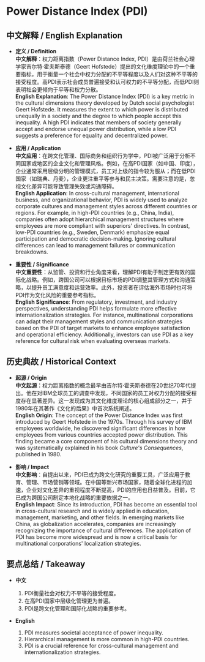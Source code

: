 # Power Distance Index (PDI)

## 中文解释 / English Explanation

* **定义 / Definition**  
  **中文解释**：权力距离指数（Power Distance Index, PDI）是由荷兰社会心理学家吉尔特·霍夫斯泰德（Geert Hofstede）提出的文化维度理论中的一个重要指标，用于衡量一个社会中权力分配的不平等程度以及人们对这种不平等的接受程度。高PDI表示社会成员普遍接受和认可权力的不平等分配，而低PDI则表明社会更倾向于平等和权力分散。  
  **English Explanation**: The Power Distance Index (PDI) is a key metric in the cultural dimensions theory developed by Dutch social psychologist Geert Hofstede. It measures the extent to which power is distributed unequally in a society and the degree to which people accept this inequality. A high PDI indicates that members of society generally accept and endorse unequal power distribution, while a low PDI suggests a preference for equality and decentralized power.

* **应用 / Application**  
  **中文应用**：在跨文化管理、国际商务和组织行为学中，PDI被广泛用于分析不同国家或地区的企业文化和管理风格。例如，在高PDI国家（如中国、印度），企业通常采用层级分明的管理模式，员工对上级的指令较为服从；而在低PDI国家（如瑞典、丹麦），企业更注重平等参与和民主决策。需要注意的是，忽视文化差异可能导致管理失效或沟通障碍。  
  **English Application**: In cross-cultural management, international business, and organizational behavior, PDI is widely used to analyze corporate cultures and management styles across different countries or regions. For example, in high-PDI countries (e.g., China, India), companies often adopt hierarchical management structures where employees are more compliant with superiors' directives. In contrast, low-PDI countries (e.g., Sweden, Denmark) emphasize equal participation and democratic decision-making. Ignoring cultural differences can lead to management failures or communication breakdowns.

* **重要性 / Significance**  
  **中文重要性**：从监管、投资和行业角度来看，理解PDI有助于制定更有效的国际化战略。例如，跨国公司可以根据目标市场的PDI调整其管理方式和沟通策略，以提升员工满意度和运营效率。此外，投资者在评估海外市场时也可将PDI作为文化风险的重要参考指标。  
  **English Significance**: From regulatory, investment, and industry perspectives, understanding PDI helps formulate more effective internationalization strategies. For instance, multinational corporations can adapt their management styles and communication strategies based on the PDI of target markets to enhance employee satisfaction and operational efficiency. Additionally, investors can use PDI as a key reference for cultural risk when evaluating overseas markets.

## 历史典故 / Historical Context

* **起源 / Origin**  
  **中文起源**：权力距离指数的概念最早由吉尔特·霍夫斯泰德在20世纪70年代提出。他在对IBM全球员工的调查中发现，不同国家的员工对权力分配的接受程度存在显著差异。这一发现成为其文化维度理论的核心组成部分之一，并于1980年在其著作《文化的后果》中首次系统阐述。  
  **English Origin**: The concept of the Power Distance Index was first introduced by Geert Hofstede in the 1970s. Through his survey of IBM employees worldwide, he discovered significant differences in how employees from various countries accepted power distribution. This finding became a core component of his cultural dimensions theory and was systematically explained in his book *Culture's Consequences*, published in 1980.

* **影响 / Impact**  
  **中文影响**：自提出以来，PDI已成为跨文化研究的重要工具，广泛应用于教育、管理、市场营销等领域。在中国等新兴市场国家，随着全球化进程的加速，企业对文化差异的重视程度不断提高，PDI的应用也日益普及。目前，它已成为跨国公司制定本地化战略的重要依据之一。  
  **English Impact**: Since its introduction, PDI has become an essential tool in cross-cultural research and is widely applied in education, management, marketing, and other fields. In emerging markets like China, as globalization accelerates, companies are increasingly recognizing the importance of cultural differences. The application of PDI has become more widespread and is now a critical basis for multinational corporations' localization strategies.

## 要点总结 / Takeaway

* **中文**  
  1. PDI衡量社会对权力不平等的接受程度。
  2. 在高PDI国家中层级化管理更为普遍。
  3. PDI是跨文化管理和国际化战略的重要参考。

* **English**  
  1. PDI measures societal acceptance of power inequality.
  2. Hierarchical management is more common in high-PDI countries.
  3. PDI is a crucial reference for cross-cultural management and internationalization strategies.